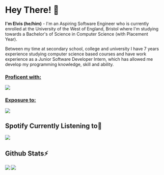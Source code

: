 # Hey There! 👋
**I'm Elvis (he/him)** - I'm an Aspiring Software Engineer who is currently enrolled at the University of the West of England, Bristol where I'm studying towards a Bachelor's of Science in Computer Science (with Placement Year). 

Between my time at secondary school, college and university I have 7 years experience studying computer science based courses and have work experience as a Junior Software Developer Intern, which has allowed me develop my programming knowledge, skill and ability. 

<a href="#">
<H3> Proficent with: </H3>
<!-- Source is https://github.com/tandpfun/skill-icons -->
<img src="https://skillicons.dev/icons?i=html,css,py,c,cpp"/>
</a>

<a href="#">
<H3> Exposure to: </H3>
<!-- Source is https://github.com/tandpfun/skill-icons -->
<img src="https://skillicons.dev/icons?i=js,flask,cs,php,git"/>
</a>

<!-- Add Image sheilds (img.shields.io) for Status, Gaming?, Spotify and VSCode -->

## Spotify Currently Listening to🎵

<a href="#">
<!-- Source is https://github.com/kittinan/spotify-github-profile -->
<img src="https://spotify-github-profile.vercel.app/api/view?uid=elvis_arry03&cover_image=false&theme=default&show_offline=false&background_color=121212&interchange=false"/>
</a>

## Github Stats⚡

<a href="#">
<!-- Source is https://github.com/DenverCoder1/github-readme-streak-stats -->
<img src="https://streak-stats.demolab.com?user=elvybean&theme=shades-of-purple&count_private=true"/>
</a>

<a href="#">
<!-- Source is https://github.com/anuraghazra/github-readme-stats -->
<img align=left src="https://github-readme-stats.vercel.app/api/top-langs/?username=elvybean&&layout=pie&theme=shades-of-purple"/>
</a>
